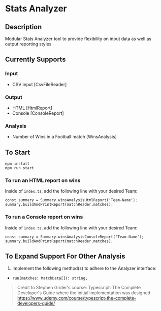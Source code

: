 # Stats Analyzer

## Description
Modular Stats Analyzer tool to provide flexibility on input data as well as output reporting styles

## Currently Supports

### Input
* CSV input [CsvFileReader]

### Output
* HTML [HtmlReport]
* Console [ConsoleReport]

### Analysis
* Number of Wins in a Football match [WinsAnalysis]

## To Start
`npm install`  
`npm run start`  

### To run an HTML report on wins
Inside of `index.ts`, add the following line with your desired Team:
```
const summary = Summary.winsAnalysisHtmlReport('Team-Name');
summary.buildAndPrintReport(matchReader.matches);
```

### To run a Console report on wins
Inside of `index.ts`, add the following line with your desired Team:
```
const summary = Summary.winsAnalysisConsoleReport('Team-Name');
summary.buildAndPrintReport(matchReader.matches);
```

## To Expand Support For Other Analysis
1. Implement the following method(s) to adhere to the Analyzer interface:
* `run(matches: MatchData[]): string;`

> Credit to Stephen Grider's course: Typescript: The Complete Developer's Guide where the initial implementation was designed.
> https://www.udemy.com/course/typescript-the-complete-developers-guide/